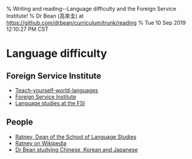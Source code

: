 % Writing and reading--Language difficulty and the Foreign Service Institute!
% Dr Bean (高來圭) at https://github.com/drbean/curriculum/trunk/reading
% Tue 10 Sep 2019 12:10:27 PM CST

# Language difficulty

## Foreign Service Institute

- [Teach-yourself-world-languages](https://en.wikibooks.org/wiki/Wikibooks:Language_Learning_Difficulty_for_English_Speakers)
- [Foreign Service Institute](https://www.state.gov/bureaus-offices/under-secretary-for-management/foreign-service-institute/)
- [Language studies at the FSI](https://www.state.gov/foreign-language-training/)

## People

- [Ratney, Dean of the School of Language Studies](https://www.state.gov/biographies/michael-ratney/)
- [Ratney on Wikipedia](https://en.wikipedia.org/wiki/Michael_Ratney)
- [Dr Bean studying Chinese, Korean and Japanese](https://sac.nuu.edu.tw/cgi-bin/moodle/mod/forum/discuss.php?d=1210)

